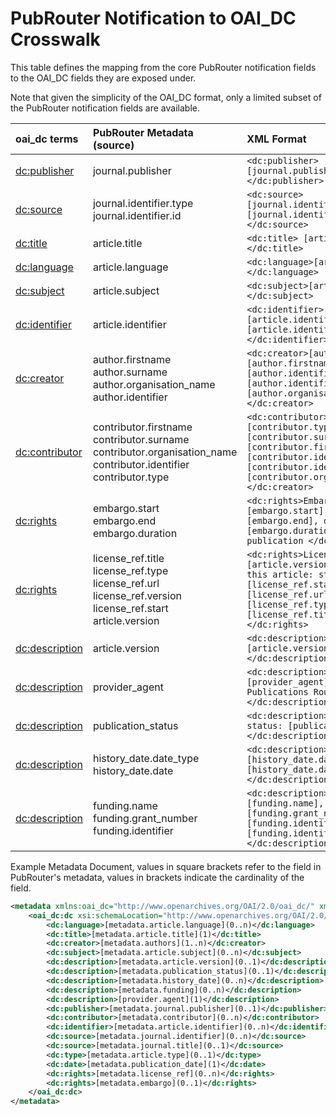 # PubRouter Notification to OAI_DC Crosswalk

This table defines the mapping from the core PubRouter notification fields to the OAI_DC fields they are exposed under.

Note that given the simplicity of the OAI_DC format, only a limited subset of the PubRouter notification fields are available.

| oai_dc terms | PubRouter Metadata (source) | XML Format |
|:-----------------------------|:-------------------------|:------------------------------------------------------------|
| [dc:publisher](http://dublincore.org/documents/dcmi-terms/#terms-publisher) | journal.publisher | `<dc:publisher>[journal.publisher] </dc:publisher>` |
| [dc:source](http://dublincore.org/documents/dcmi-terms/#terms-source) | journal.identifier.type <br> journal.identifier.id  | `<dc:source>[journal.identifier.type]: [journal.identifier.id] </dc:source>` |
| [dc:title](http://dublincore.org/documents/dcmi-terms/#terms-title) | article.title | `<dc:title> [article.title] </dc:title>` |
| [dc:language](http://dublincore.org/documents/dcmi-terms/#terms-language) | article.language | `<dc:language>[article.language] </dc:language>` |
| [dc:subject](http://dublincore.org/documents/dcmi-terms/#terms-subject) |  article.subject | `<dc:subject>[article.subject] </dc:subject>` |
| [dc:identifier](http://dublincore.org/documents/dcmi-terms/#terms-identifier) | article.identifier | `<dc:identifier>[article.identifier.type]: [article.identifier.value]</dc:identifier>`
| [dc:creator](http://dublincore.org/documents/dcmi-terms/#terms-creator) | author.firstname <br> author.surname <br> author.organisation_name <br> author.identifier | `<dc:creator>[author.surname], [author.firstname]; [author.identifier.type]: [author.identifier.id]; [author.organisation_name] </dc:creator>` |
| [dc:contributor](http://dublincore.org/documents/dcmi-terms/#terms-contributor) | contributor.firstname <br> contributor.surname <br> contributor.organisation_name <br> contributor.identifier <br> contributor.type | `<dc:contributor>[contributor.type]: [contributor.surname], [contributor.firstname]; [contributor.identifier.type]: [contributor.identifier.id]; [contributor.organisation_name] </dc:creator>`  |
| [dc:rights](http://dublincore.org/documents/dcmi-terms/#terms-rights) | embargo.start <br> embargo.end <br> embargo.duration | `<dc:rights>Embargo: starts [embargo.start], ends [embargo.end], duration [embargo.duration] months from publication </dc:rights>` |
| [dc:rights](http://dublincore.org/documents/dcmi-terms/#terms-rights) | license_ref.title <br> license_ref.type <br> license_ref.url <br> license_ref.version <br> license_ref.start <br> article.version | `<dc:rights>License for [article.version] version of this article: starting on: [license_ref.start] [license_ref.url] [license_ref.type] [license_ref.title] </dc:rights>` |
| [dc:description](http://dublincore.org/documents/dcmi-terms/#terms-description) | article.version | `<dc:description>Version: [article.version] </dc:description>` |
| [dc:description](http://dublincore.org/documents/dcmi-terms/#terms-description)  | provider_agent | `<dc:description>From [provider_agent] via Jisc Publications Router. </dc:description>` |
| [dc:description](http://dublincore.org/documents/dcmi-terms/#terms-description)  | publication_status | `<dc:description>Publication status: [publication_status] </dc:description>` | 
| [dc:description](http://dublincore.org/documents/dcmi-terms/#terms-description)  | history_date.date_type <br> history_date.date | `<dc:description>History: [history_date.date_type], [history_date.date] </dc:description>` |
| [dc:description](http://dublincore.org/documents/dcmi-terms/#terms-description)  | funding.name <br> funding.grant_number <br> funding.identifier | `<dc:description>Funder: [funding.name], Grant no: [funding.grant_number], [funding.identifier.type]: [funding.identifier.id] </dc:description>` |


Example Metadata Document, values in square brackets refer to the field in PubRouter's metadata, values in brackets indicate the cardinality of the field. 
```xml
<metadata xmlns:oai_dc="http://www.openarchives.org/OAI/2.0/oai_dc/" xmlns:dc="http://purl.org/dc/elements/1.1/">
	<oai_dc:dc xsi:schemaLocation="http://www.openarchives.org/OAI/2.0/ http://www.openarchives.org/OAI/2.0/OAI-PMH.xsd">
		<dc:language>[metadata.article.language](0..n)</dc:language>
		<dc:title>[metadata.article.title](1)</dc:title>
		<dc:creator>[metadata.authors](1..n)</dc:creator>
		<dc:subject>[metadata.article.subject](0..n)</dc:subject>
		<dc:description>[metadata.article.version](0..1)</dc:description>
		<dc:description>[metadata.publication_status](0..1)</dc:description>
		<dc:description>[metadata.history_date](0..n)</dc:description>
		<dc:description>[metadata.funding](0..n)</dc:description>
		<dc:description>[provider.agent](1)</dc:description>
		<dc:publisher>[metadata.journal.publisher](0..1)</dc:publisher>
		<dc:contributor>[metadata.contributor](0..n)</dc:contributor>
		<dc:identifier>[metadata.article.identifier](0..n)</dc:identifier>
		<dc:source>[metadata.journal.identifier](0..n)</dc:source>
		<dc:source>[metadata.journal.title](0..1)</dc:source>
		<dc:type>[metadata.article.type](0..1)</dc:type>
		<dc:date>[metadata.publication_date](1)</dc:date>
		<dc:rights>[metadata.license_ref](0..n)</dc:rights>
		<dc:rights>[metadata.embargo](0..1)</dc:rights>
	</oai_dc:dc>
</metadata>
```

